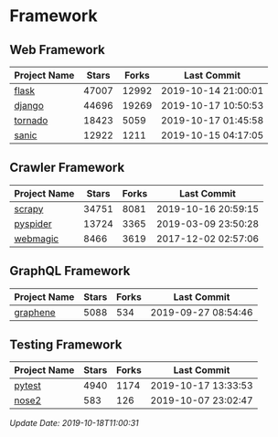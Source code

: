 # Framework

## Web Framework

| Project Name | Stars | Forks | Last Commit |
| ------------ | ----- | ----- | ----------- |
| [flask](https://github.com/pallets/flask) | 47007 | 12992 | 2019-10-14 21:00:01 |
| [django](https://github.com/django/django) | 44696 | 19269 | 2019-10-17 10:50:53 |
| [tornado](https://github.com/tornadoweb/tornado) | 18423 | 5059 | 2019-10-17 01:45:58 |
| [sanic](https://github.com/huge-success/sanic) | 12922 | 1211 | 2019-10-15 04:17:05 |

## Crawler Framework

| Project Name | Stars | Forks | Last Commit |
| ------------ | ----- | ----- | ----------- |
| [scrapy](https://github.com/scrapy/scrapy) | 34751 | 8081 | 2019-10-16 20:59:15 |
| [pyspider](https://github.com/binux/pyspider) | 13724 | 3365 | 2019-03-09 23:50:28 |
| [webmagic](https://github.com/code4craft/webmagic) | 8466 | 3619 | 2017-12-02 02:57:06 |

## GraphQL Framework

| Project Name | Stars | Forks | Last Commit |
| ------------ | ----- | ----- | ----------- |
| [graphene](https://github.com/graphql-python/graphene) | 5088 | 534 | 2019-09-27 08:54:46 |

## Testing Framework

| Project Name | Stars | Forks | Last Commit |
| ------------ | ----- | ----- | ----------- |
| [pytest](https://github.com/pytest-dev/pytest) | 4940 | 1174 | 2019-10-17 13:33:53 |
| [nose2](https://github.com/nose-devs/nose2) | 583 | 126 | 2019-10-07 23:02:47 |

*Update Date: 2019-10-18T11:00:31*